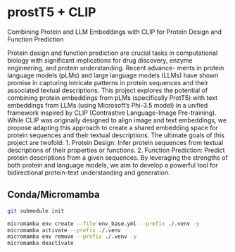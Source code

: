 # prostT5 + CLIP
Combining Protein and LLM Embeddings with CLIP for Protein Design and Function Prediction

Protein design and function prediction are crucial tasks in computational biology with significant
implications for drug discovery, enzyme engineering, and protein understanding. Recent advance-
ments in protein language models (pLMs) and large language models (LLMs) have shown promise
in capturing intricate patterns in protein sequences and their associated textual descriptions.
This project explores the potential of combining protein embeddings from pLMs (specifically
ProtT5) with text embeddings from LLMs (using Microsoft’s Phi-3.5 model) in a unified framework
inspired by CLIP (Contrastive Language-Image Pre-training). While CLIP was originally designed
to align image and text embeddings, we propose adapting this approach to create a shared
embedding space for protein sequences and their textual descriptions.
The ultimate goals of this project are twofold: 1. Protein Design: Infer protein sequences from
textual descriptions of their properties or functions. 2. Function Prediction: Predict protein
descriptions from a given sequences.
By leveraging the strengths of both protein and language models, we aim to develop a powerful
tool for bidirectional protein-text understanding and generation.

## Conda/Micromamba

```sh
git submodule init

micromamba env create --file env_base.yml --prefix ./.venv -y
micromamba activate --prefix ./.venv
micromamba env remove --prefix ./.venv -y
micromamba deactivate
```
